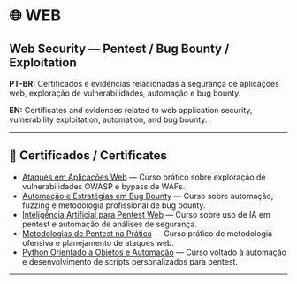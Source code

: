 # 🌐 WEB

## Web Security — Pentest / Bug Bounty / Exploitation

**PT-BR:** Certificados e evidências relacionadas à segurança de aplicações web, exploração de vulnerabilidades, automação e bug bounty.  

**EN:** Certificates and evidences related to web application security, vulnerability exploitation, automation, and bug bounty.

---

## 📜 Certificados / Certificates

- [Ataques em Aplicações Web](./certificates/ataques-em-aplicacoes-web.pdf) — Curso prático sobre exploração de vulnerabilidades OWASP e bypass de WAFs.  
- [Automação e Estratégias em Bug Bounty](./certificates/automacao-e-estrategias-em-bug-bounty.pdf) — Curso sobre automação, fuzzing e metodologia profissional de bug bounty.  
- [Inteligência Artificial para Pentest Web](./certificates/inteligencia-artificial-para-pentest-web.pdf) — Curso sobre uso de IA em pentest e automação de análises de segurança.  
- [Metodologias de Pentest na Prática](./certificates/metodologias-de-pentest-na-pratica.pdf) — Curso prático de metodologia ofensiva e planejamento de ataques web.  
- [Python Orientado a Objetos e Automação](./certificates/python-orientado-a-objetos-e-automacao.pdf) — Curso voltado à automação e desenvolvimento de scripts personalizados para pentest.

---

